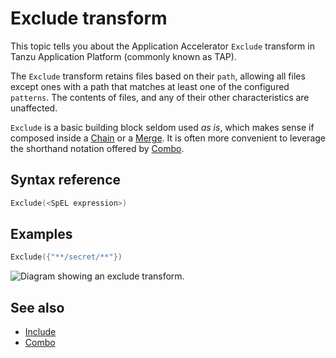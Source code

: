 # Exclude transform

This topic tells you about the Application Accelerator `Exclude` transform in Tanzu Application Platform (commonly known as TAP).

The `Exclude` transform retains files based on their `path`, allowing all files except ones with a path that matches at least one of the configured `patterns`. The contents of files, and any of their other characteristics are unaffected.

`Exclude` is a basic building block seldom used _as is_, which makes sense
if composed inside a [Chain](chain.md) or a [Merge](merge.md).
It is often more convenient to leverage the shorthand notation offered
by [Combo](combo.md).

## <a id="syntax-reference"></a>Syntax reference

```go
Exclude(<SpEL expression>)
```

## <a id="examples"></a>Examples

```go
Exclude({"**/secret/**"})
```

![Diagram showing an exclude transform.](images/exclude.svg)

## See also

- [Include](include.md)
- [Combo](combo.md)
